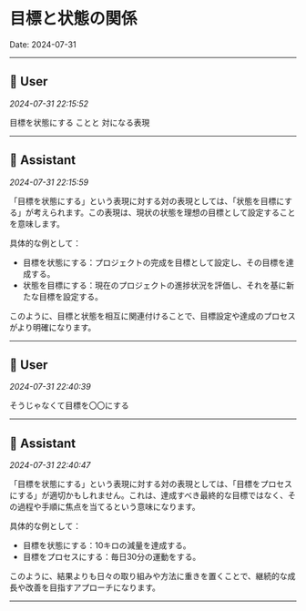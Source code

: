 # 目標と状態の関係

Date: 2024-07-31

---

## 👤 User
*2024-07-31 22:15:52*

目標を状態にする ことと 対になる表現

---

## 🤖 Assistant
*2024-07-31 22:15:59*

「目標を状態にする」という表現に対する対の表現としては、「状態を目標にする」が考えられます。この表現は、現状の状態を理想の目標として設定することを意味します。

具体的な例として：

- 目標を状態にする：プロジェクトの完成を目標として設定し、その目標を達成する。
- 状態を目標にする：現在のプロジェクトの進捗状況を評価し、それを基に新たな目標を設定する。

このように、目標と状態を相互に関連付けることで、目標設定や達成のプロセスがより明確になります。

---

## 👤 User
*2024-07-31 22:40:39*

そうじゃなくて目標を〇〇にする

---

## 🤖 Assistant
*2024-07-31 22:40:47*

「目標を状態にする」という表現に対する対の表現としては、「目標をプロセスにする」が適切かもしれません。これは、達成すべき最終的な目標ではなく、その過程や手順に焦点を当てるという意味になります。

具体的な例として：

- 目標を状態にする：10キロの減量を達成する。
- 目標をプロセスにする：毎日30分の運動をする。

このように、結果よりも日々の取り組みや方法に重きを置くことで、継続的な成長や改善を目指すアプローチになります。

---
